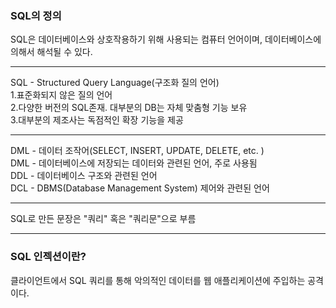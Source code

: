 <h3>SQL의 정의</h3>

SQL은 데이터베이스와 상호작용하기 위해 사용되는 컴퓨터 언어이며, 데이터베이스에 의해서 해석될 수 있다.<hr>
SQL - Structured Query Language(구조화 질의 언어)<br>
1.표준화되지 않은 질의 언어<br>
2.다양한 버전의 SQL존재. 대부분의 DB는 자체 맞춤형 기능 보유<br>
3.대부분의 제조사는 독점적인 확장 기능을 제공<hr>
DML - 데이터 조작어(SELECT, INSERT, UPDATE, DELETE, etc. )<br>
DML - 데이터베이스에 저장되는 데이터와 관련된 언어, 주로 사용됨<br>
DDL - 데이터베이스 구조와 관련된 언어<br>
DCL - DBMS(Database Management System) 제어와 관련된 언어<hr>
SQL로 만든 문장은 "쿼리" 혹은 "쿼리문"으로 부름<hr>

<h3>SQL 인젝션이란?</h3>
클라이언트에서 SQL 쿼리를 통해 악의적인 데이터를 웹 애플리케이션에 주입하는 공격이다.
